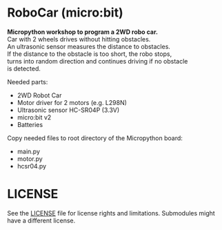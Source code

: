 # RoboCar (micro:bit)

**Micropython workshop to program a 2WD robo car.**  
Car with 2 wheels drives without hitting obstacles.  
An ultrasonic sensor measures the distance to obstacles.  
If the distance to the obstacle is too short, the robo stops,  
turns into random direction and continues driving if no obstacle  
is detected.

Needed parts:
- 2WD Robot Car
- Motor driver for 2 motors (e.g. L298N)
- Ultrasonic sensor HC-SR04P (3.3V)
- micro:bit v2
- Batteries

Copy needed files to root directory of the Micropython board:
- main.py
- motor.py
- hcsr04.py

# LICENSE
See the [LICENSE](../../../../LICENSE) file for license rights and limitations.
Submodules might have a different license.
